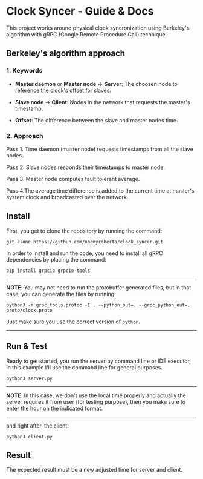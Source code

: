 # Clock Syncer - Guide & Docs

This project works around physical clock syncronization using Berkeley's algorithm with gRPC (Google Remote Procedure Call) technique.

## Berkeley's algorithm approach

### 1. Keywords

- **Master daemon** or **Master node** -> **Server**: The choosen node to reference the clock's offset for slaves.

- **Slave node** -> **Client**: Nodes in the network that requests the master's timestamp.

- **Offset**: The difference between the slave and master nodes time.

### 2. Approach

Pass 1. Time daemon (master node) requests timestamps from all the slave nodes.

Pass 2. Slave nodes responds their timestamps to master node.

Pass 3. Master node computes fault tolerant average.

Pass 4.The average time difference is added to the current time at master's system clock and broadcasted over the network.

## Install

First, you get to clone the repository by running the command:

`git clone https://github.com/noemyroberta/clock_syncer.git`

In order to install and run the code, you need to install all gRPC dependencies by placing the command:

`pip install grpcio grpcio-tools`

---

**NOTE**: You may not need to run the protobuffer generated files, but in that case, you can generate the files by running:

`python3 -m grpc_tools.protoc -I . --python_out=. --grpc_python_out=. proto/clock.proto`

Just make sure you use the correct version of `python`.

---

## Run & Test

Ready to get started, you run the server by command line or IDE executor, in this example I'll use the command line for general purposes.

`python3 server.py`

---

**NOTE**: In this case, we don't use the local time properly and actually the server requires it from user (for testing purpose), then you make sure to enter the hour on the indicated format.

---

and right after, the client:

`python3 client.py`

## Result

The expected result must be a new adjusted time for server and client.
